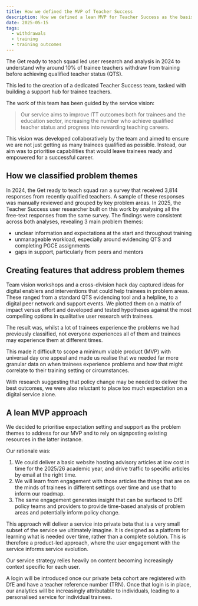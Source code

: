 ```yaml
---
title: How we defined the MVP of Teacher Success
description: How we defined a lean MVP for Teacher Success as the basis of learning the trainee experience
date: 2025-05-15
tags:
  - withdrawals
  - training
  - training outcomes
---
```


The Get ready to teach squad led user research and analysis in 2024 to understand why around 10% of trainee teachers withdraw from training before achieving qualified teacher status (QTS).

This led to the creation of a dedicated Teacher Success team, tasked with building a support hub for trainee teachers.

The work of this team has been guided by the service vision:

> Our service aims to improve ITT outcomes both for trainees and the education sector, increasing the number who achieve qualified teacher status and progress into rewarding teaching careers.

This vision was developed collaboratively by the team and aimed to ensure we are not just getting as many trainees qualified as possible. Instead, our aim was to prioritise capabilities that would leave trainees ready and empowered for a successful career.

## How we classified problem themes

In 2024, the Get ready to teach squad ran a survey that received 3,814 responses from recently qualified teachers. A sample of these responses was manually reviewed and grouped by key problem areas. In 2025, the Teacher Success user researcher built on this work by analysing all the free-text responses from the same survey.
The findings were consistent across both analyses, revealing 3 main problem themes:

- unclear information and expectations at the start and throughout training
- unmanageable workload, especially around evidencing QTS and completing PGCE assignments
- gaps in support, particularly from peers and mentors

## Creating features that address problem themes

Team vision workshops and a cross-division hack day captured ideas for digital enablers and interventions that could help trainees in problem areas. These ranged from a standard QTS evidencing tool and a helpline, to a digital peer network and support events. We plotted them on a matrix of impact versus effort and developed and tested hypotheses against the most compelling options in qualitative user research with trainees.

The result was, whilst a lot of trainees experience the problems we had previously classified, not everyone experiences all of them and trainees may experience them at different times.

This made it difficult to scope a minimum viable product (MVP) with universal day one appeal and made us realise that we needed far more granular data on when trainees experience problems and how that might correlate to their training setting or circumstances.

With research suggesting that policy change may be needed to deliver the best outcomes, we were also reluctant to place too much expectation on a digital service alone.

## A lean MVP approach

We decided to prioritise expectation setting and support as the problem themes to address for our MVP and to rely on signposting existing resources in the latter instance.

Our rationale was:

1. We could deliver a basic website hosting advisory articles at low cost in time for the 2025/26 academic year, and drive traffic to specific articles by email at the right time.
2. We will learn from engagement with those articles the things that are on the minds of trainees in different settings over time and use that to inform our roadmap.
3. The same engagement generates insight that can be surfaced to DfE policy teams and providers to provide time-based analysis of problem areas and potentially inform policy change.

This approach will deliver a service into private beta that is a very small subset of the service we ultimately imagine. It is designed as a platform for learning what is needed over time, rather than a complete solution. This is therefore a product-led approach, where the user engagement with the service informs service evolution.

Our service strategy relies heavily on content becoming increasingly context specific for each user.

A login will be introduced once our private beta cohort are registered with DfE and have a teacher reference number (TRN). Once that login is in place, our analytics will be increasingly attributable to individuals, leading to a personalised service for individual trainees.
